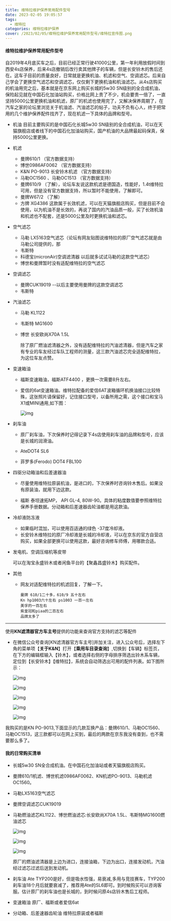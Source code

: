 ```yaml
---
title: 维特拉维护保养常用配件型号
date: 2023-02-05 19:05:57
tags:
  - 维特拉
categories: 维特拉维护保养  
cover: /2023/02/05/维特拉维护保养常用配件型号/维特拉宣传图.png
---
```


####  维特拉维护保养常用配件型号



自2019年4月底买车之后，目前已经正常行驶41000公里，第一年利用放假时间到西安4s店保养，后来4s店撤销后改行卖其他牌子的车辆，但是长安铃木的售后还在。这车子目前的质量良好，日常就是更换机油、机滤和空气、空调滤芯。后来自己学会了更换空气滤芯和空调滤芯，仅仅剩下更换机油和机油滤芯。从4s店购买的机油用完之后，基本就是在京东网上购买长城的5w30 SN级别的全合成机油，保险起见就在中国石化加油站购买，价格比网上贵了不少，机会要贵一倍了，一直坚持5000公里更换机油和机滤，原厂的机滤也使用完了，又解决保养周期了，在汽车之家的论坛里浏览关于机油滤、汽油滤芯的帖子，功夫不负有心人，终于把常用的几个维护保养配件找齐了，现在机滤一下具体的品牌和型号。<!--more-->

* 机油   目前主要购买的是中国石化长城5w30  SN级别的全合成机油，可以在天猫旗舰店或者线下的中国石化加油站购买，国产机油的大品牌最起码保真，保持5000公里更换。

* 机滤

  * 曼牌610/1   （官方数据支持）
  * 博世0986AF0062 （官方数据支持）
  * K&N PO-9013 长安铃木机滤 （官方数据支持）
  * 马勒OC1560 、马勒OC1513  （官方数据支持）
  * 曼牌610/9 （了解），论坛车友说这款机滤是德国造，性能好，1.4t维特拉可用，但是没有官方数据支持，所以暂时不能使用，了解即可。
  * 曼牌W67/2  （了解）
  * 方牌  XG4386  这款属于长效机滤，可以在天猫旗舰店购买，但是目前不会使用，以为机油不是长效的，再说了国内的汽油品质一般，买了长效机油和机滤也不配套，还是5000公里及时更换机油和滤芯。

* 空气滤芯

  * 马勒 LX5163空气滤芯（论坛有网友贴图说维特拉的原厂空气滤芯就是由马勒公司提供的，那
  * 韦斯特
  * 科德宝(micronAir)空调滤清器
以后就多试试马勒的这款空气滤芯）
  * 博世和曼牌暂时没有适配维特拉的空气滤芯

* 空调滤芯

  * 曼牌CUK19019    --以后主要使用曼牌的这款空调滤芯
  * 韦斯特

* 汽油滤芯  

  * 马勒 KL1122

  * 韦斯特 MG1600

  * 博世 长安欧尚X70A 1.5L   

    除了原厂燃油滤清器之外，没有适配维特拉的汽油滤清器，但是汽车之家有专业的车友经过车队工程师的测量，这三款汽油滤芯完全适配维特拉，为这位车友点赞。

* 变速箱油

  * 福斯变速箱油，福斯ATF4400  ，更换一次需要8升左右。

  * 爱信的6at变速箱油。维特拉配备的爱信6AT波箱循环机换油接口比较特殊，这张照片请保留好，记住接口型号，以备所用之需，这个接口和宝马X1或MINI通用,如下图：

    ![img](/images/vitara/维特拉6AT变速箱循环机换油接口.png)

* 刹车油

  * 原厂刹车油，下次保养时记得记录下4s店使用刹车油的品牌和型号，应该是长城的润滑油。

  * AteDOT4  SL6

  * 菲罗多(Ferodo) DOT4 FBL100

    

  

* 四驱分动箱油和后差速器油

  * 尽量使用维特拉原装机油，是进口的，下次保养时咨询铃木售后。如果没有原装油，就用下边这款。

  * 福斯 泰坦速拓MP，   API  GL-4,  80W-90。具体的粘度数值要参照维特拉保养手册数据。分动箱和后差速器齿轮油都是用这款油。

    

* 冷却液防冻液

  * 如果临时混加，可以使用百适通的绿色 -37度冷却液。
  * 长安铃木维特拉的原厂冷却液是长城的冷却液，可以在京东的官方自营店购买，如果全部更换可以使用这款，最好咨询修车师傅，用哪款合适。

* 发电机、空调压缩机等皮带

  可以在淘宝永盛铃木或者闲鱼平台的【聚鑫昌盛铃木】购买配件。

* 其他

  * 网友对适配维特拉的机滤回复，了解一下。

    ~~~
    曼牌 610/1二十多，610/9 五十左右
    Kn hp1003六十左右 ps1003 一百一左右
    美孚的一百左右
    紫皇冠和piaa的二百左右
    品牌太多了
    ~~~

***

使用**KN滤清器官方车主号**提供的功能来查询官方支持的滤芯等配件

* 在微信公众号查询[KN滤清器官方车主号]并加关注，进入公众号后，选择左下角的菜单项【**关于K&N**】打开【**乘用车目录查询**】,切换到【车辆】标签页，在下方的编辑框输入【铃木】，或者选择右侧的字母排序筛选出铃木系车辆，定位到【长安铃木】【维特拉】，系统会自动筛选出可用的配件列表。如下图所示：

  ![img](/images/vitara/机油滤芯/kn-1.jpg)

  ![img](/images/vitara/机油滤芯/kn-2.jpg)
  
  ![img](/images/vitara/机油滤芯/kn-3.jpg)
  
  ![img](/images/vitara/机油滤芯/kn-4.jpg)
  
  ![img](/images/vitara/机油滤芯/kn-5.jpg)

我购买的是KN PO-9013,下面显示的几款互换产品：曼牌610/1、马勒OC1560、马勒OC1513，这三款都可以在网上买到，最后的两款在京东我没有查到，也不需要那么多了。

#### 我的日常购买清单

* 长城5w30  SN全合成机油。在中国石化加油站或者天猫旗舰店购买。

* 曼牌610/1机滤、博世机滤0986AF0062、KN机滤PO-9013、马勒机滤OC1560。

* 马勒LX5163空气滤芯

* 曼牌空调滤芯CUK19019

* 马勒燃油滤芯KL1122、博世燃油滤芯:长安欧尚X70A 1.5L、韦斯特MG1600燃油滤芯

  ![img](/images/vitara/燃油滤芯/马勒KL1122.jpg)

  ![img](/images/vitara/燃油滤芯/博世0986AF8208.jpg)

  ![img](/images/vitara/燃油滤芯/韦斯特MG1600.jpg)

  原厂的燃油滤清器是上边为进口，连接油箱，下边为出口，连接发动机，汽油经过滤芯过滤后送到发动机。

* 刹车油   Ate   TYP200是好，但是吸水性强，易衰减,多用与竞技赛车，TYP200 刹车油18个月后就要衰减了，推荐用Ate的SL6即可。到时候购买可以咨询客服。估计原厂的刹车油也是长城的，到时候问原4s店铃木售后工程师。

* 变速箱油   原厂、福斯或者爱信6at

* 分动箱、后差速器齿轮油       维特拉原装或者福斯

  
